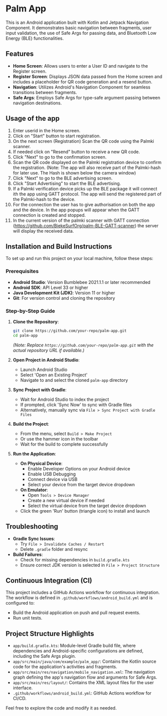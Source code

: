 # Palm App

This is an Android application built with Kotlin and Jetpack Navigation Component. It demonstrates basic navigation between fragments, user input validation, the use of Safe Args for passing data, and Bluetooth Low Energy (BLE) functionalities.

## Features

- **Home Screen**: Allows users to enter a User ID and navigate to the Register screen.
- **Register Screen**: Displays JSON data passed from the Home screen and includes a placeholder for QR code generation and a resend button.
- **Navigation**: Utilizes Android's Navigation Component for seamless transitions between fragments.
- **Safe Args**: Employs Safe Args for type-safe argument passing between navigation destinations.

## Usage of the app

1. Enter userid in the Home screen.
2. Click on "Start" button to start registration.
3. On the next screen (Registration) Scan the QR code using the Palmki scanner.
4. If needed click on "Resend" button to receive a new QR code.
5. Click "Next" to go to the confirmation screen.
6. Scan the QR code displayed on the Palmki registration device to confirm the registration.
   (Note: The app will also receive part of the Palmki-hash for later use. The Hash is shown below the camera window)
7. Click "Next" to go to the BLE advertising screen.
8. Click "Start Advertising" to start the BLE advertising.
9. If a Palmki verification device picks up the BLE package it will connect ith the app using GATT protocol. The app will send the registered part of the Palmki-hash to the device.
10. For the connection the user has to give authorisation on both the app and the device. In the app popups will appear when the GATT connection is created and stopped.
11. In the current version of the palmki scanner with GATT connection (https://github.com/BiekeSurfOrg/palm-BLE-GATT-scanner) the server will display the received data.

## Installation and Build Instructions

To set up and run this project on your local machine, follow these steps:

### Prerequisites

*   **Android Studio**: Version Bumblebee 2021.1.1 or later recommended
*   **Android SDK**: API Level 33 or higher
*   **Java Development Kit (JDK)**: Version 11 or higher
*   **Git**: For version control and cloning the repository

### Step-by-Step Guide

1.  **Clone the Repository**:
    ```bash
    git clone https://github.com/your-repo/palm-app.git
    cd palm-app
    ```
    *(Note: Replace `https://github.com/your-repo/palm-app.git` with the actual repository URL if available.)*

2.  **Open Project in Android Studio**:
    - Launch Android Studio
    - Select 'Open an Existing Project'
    - Navigate to and select the cloned `palm-app` directory

3.  **Sync Project with Gradle**:
    - Wait for Android Studio to index the project
    - If prompted, click 'Sync Now' to sync with Gradle files
    - Alternatively, manually sync via `File > Sync Project with Gradle Files`

4.  **Build the Project**:
    - From the menu, select `Build > Make Project`
    - Or use the hammer icon in the toolbar
    - Wait for the build to complete successfully

5.  **Run the Application**:
    *   **On Physical Device**:
        - Enable Developer Options on your Android device
        - Enable USB Debugging
        - Connect device via USB
        - Select your device from the target device dropdown
    *   **On Emulator**:
        - Open `Tools > Device Manager`
        - Create a new virtual device if needed
        - Select the virtual device from the target device dropdown
    - Click the green 'Run' button (triangle icon) to install and launch

## Troubleshooting

*   **Gradle Sync Issues**:
    - Try `File > Invalidate Caches / Restart`
    - Delete `.gradle` folder and resync
*   **Build Failures**:
    - Check for missing dependencies in `build.gradle.kts`
    - Ensure correct JDK version is selected in `File > Project Structure`

## Continuous Integration (CI)

This project includes a GitHub Actions workflow for continuous integration. The workflow is defined in `.github/workflows/android_build.yml` and is configured to:

*   Build the Android application on push and pull request events.
*   Run unit tests.

## Project Structure Highlights

*   `app/build.gradle.kts`: Module-level Gradle build file, where dependencies and Android-specific configurations are defined, including the Safe Args plugin.
*   `app/src/main/java/com/example/palm_app/`: Contains the Kotlin source code for the application's activities and fragments.
*   `app/src/main/res/navigation/mobile_navigation.xml`: The navigation graph defining the app's navigation flow and arguments for Safe Args.
*   `app/src/main/res/layout/`: Contains the XML layout files for the user interface.
*   `.github/workflows/android_build.yml`: GitHub Actions workflow for CI/CD.

Feel free to explore the code and modify it as needed.
